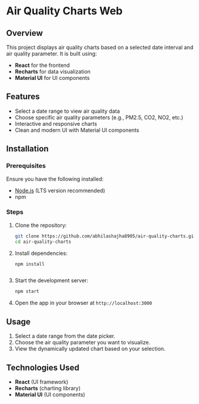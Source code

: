 # Air Quality Charts Web

## Overview

This project displays air quality charts based on a selected date interval and air quality parameter. It is built using:

- **React** for the frontend
- **Recharts** for data visualization
- **Material UI** for UI components

## Features

- Select a date range to view air quality data
- Choose specific air quality parameters (e.g., PM2.5, CO2, NO2, etc.)
- Interactive and responsive charts
- Clean and modern UI with Material UI components

## Installation

### Prerequisites

Ensure you have the following installed:

- [Node.js](https://nodejs.org/) (LTS version recommended)
- npm

### Steps

1. Clone the repository:
   ```sh
   git clone https://github.com/abhilashajha8905/air-quality-charts.git
   cd air-quality-charts
   ```
2. Install dependencies:

   ```sh
   npm install
   ```

   ```

   ```

3. Start the development server:
   ```sh
   npm start
   ```
4. Open the app in your browser at `http://localhost:3000`

## Usage

1. Select a date range from the date picker.
2. Choose the air quality parameter you want to visualize.
3. View the dynamically updated chart based on your selection.

## Technologies Used

- **React** (UI framework)
- **Recharts** (charting library)
- **Material UI** (UI components)

